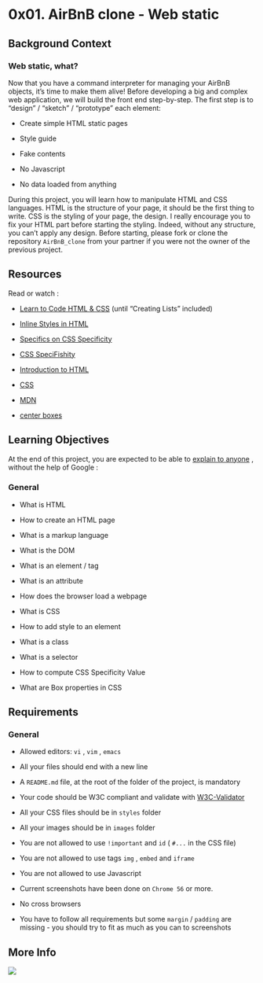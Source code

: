# 0x01. AirBnB clone - Web static

## Background Context

### Web static, what?

Now that you have a command interpreter for managing your AirBnB objects, it’s time to make them alive!
Before developing a big and complex web application, we will build the front end step-by-step. 
The first step is to “design” / “sketch” / “prototype” each element:

* Create simple HTML static pages

* Style guide

* Fake contents

* No Javascript

* No data loaded from anything

During this project, you will learn how to manipulate HTML and CSS languages. HTML is the structure of your page, it should be the first thing to write. CSS is the styling of your page, the design. I really encourage you to fix your HTML part before starting the styling. Indeed, without any structure, you can’t apply any design.
Before starting, please fork or clone the repository   ` AirBnB_clone `   from your partner if you were not the owner of the previous project.

## Resources

Read or watch :

* [Learn to Code HTML & CSS](https://intranet.hbtn.io/rltoken/qq7qrSgdVRuD1kPd_jf7Fw) 
 (until “Creating Lists” included)
* [Inline Styles in HTML](https://intranet.hbtn.io/rltoken/xW69RnLZMt3AusI1SDvr8g) 

* [Specifics on CSS Specificity](https://intranet.hbtn.io/rltoken/sO3wz-QbhwYdKJqvokC4PA) 

* [CSS SpeciFishity](https://intranet.hbtn.io/rltoken/NvqQf3dgY64bb-QWC5Cueg) 

* [Introduction to HTML](https://intranet.hbtn.io/rltoken/STaxnOI5qv1enUuwIALelw) 

* [CSS](https://intranet.hbtn.io/rltoken/g-uj9Azx1rALX49xCZHK0w) 

* [MDN](https://intranet.hbtn.io/rltoken/El1BHRNNO2hPEcOt_XwF-Q) 

* [center boxes](https://intranet.hbtn.io/rltoken/HI0qRNDq20cgICIhO18kUQ) 

## Learning Objectives

At the end of this project, you are expected to be able to  [explain to anyone](https://intranet.hbtn.io/rltoken/O8BWXDOfoda19l0QdcprUg) 
 ,  without the help of Google :

### General

* What is HTML

* How to create an HTML page

* What is a markup language

* What is the DOM

* What is an element / tag

* What is an attribute

* How does the browser load a webpage

* What is CSS

* How to add style to an element

* What is a class

* What is a selector

* How to compute CSS Specificity Value

* What are Box properties in CSS

## Requirements

### General

* Allowed editors:  ` vi ` ,  ` vim ` ,  ` emacs ` 

* All your files should end with a new line

* A  ` README.md `  file, at the root of the folder of the project, is mandatory

* Your code should be W3C compliant and validate with [W3C-Validator](https://intranet.hbtn.io/rltoken/4dtXqWSyIeSCFVqQ9Eo6NA) 

* All your CSS files should be in  ` styles `  folder

* All your images should be in  ` images `  folder

* You are not allowed to use  ` !important `  and  ` id `  ( ` #... `  in the CSS file)

* You are not allowed to use tags  ` img ` ,  ` embed `  and  ` iframe ` 

* You are not allowed to use Javascript

* Current screenshots have been done on  ` Chrome 56 `  or more. 

* No cross browsers 

* You have to follow all requirements but some  ` margin ` / ` padding `  are missing - you should try to fit as much as you can to screenshots

## More Info

 ![](https://s3.amazonaws.com/intranet-projects-files/concepts/74/hbnb_step1.png) 
